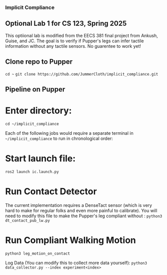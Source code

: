 ### Implicit Compliance 
## Optional Lab 1 for CS 123, Spring 2025
This optiional lab is modified from the EECS 381 final project from Ankush, Guise, and JC. The goal is to verify if Pupper's legs can infer tactile information without any tactile sensors. No guarentee to work yet!

## Clone repo to Pupper
`cd ~`
`git clone https://github.com/JummerCloth/implicit_compliance.git`
## Pipeline on Pupper
# Enter directory: 
`cd ~/implicit_compliance`

Each of the following jobs would require a separate terminal in `~/implicit_compliance` to run in chronological order:
# Start launch file: 
`ros2 launch ic.launch.py`

# Run Contact Detector 
The current implementation requires a DenseTact sensor (which is very hard to make for regular folks and even more painful to calibrate). You will need to modify this file to make the Pupper's leg compliant without : 
`python3 dt_contact_pub_lw.py`

# Run Compliant Walking Motion
`python3 leg_motion_on_contact`

Log Data (You can modify this to collect more data yourself): `python3 data_collector.py --index experiment<index>`